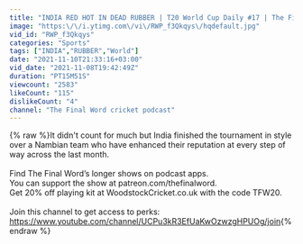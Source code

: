 ```yaml
---
title: "INDIA RED HOT IN DEAD RUBBER | T20 World Cup Daily #17 | The Final Word"
image: "https:\/\/i.ytimg.com\/vi\/RWP_f3Qkqys\/hqdefault.jpg"
vid_id: "RWP_f3Qkqys"
categories: "Sports"
tags: ["INDIA","RUBBER","World"]
date: "2021-11-10T21:33:16+03:00"
vid_date: "2021-11-08T19:42:49Z"
duration: "PT15M51S"
viewcount: "2583"
likeCount: "115"
dislikeCount: "4"
channel: "The Final Word cricket podcast"
---
```

{% raw %}It didn't count for much but India finished the tournament in style over a Nambian team who have enhanced their reputation at every step of way across the last month.<br /><br />Find The Final Word’s longer shows on podcast apps.<br />You can support the show at patreon.com/thefinalword.<br />Get 20% off playing kit at WoodstockCricket.co.uk with the code TFW20.<br /><br />Join this channel to get access to perks:<br /><a rel="nofollow" target="blank" href="https://www.youtube.com/channel/UCPu3kR3EfUaKwOzwzgHPUOg/join">https://www.youtube.com/channel/UCPu3kR3EfUaKwOzwzgHPUOg/join</a>{% endraw %}
